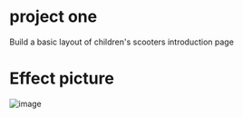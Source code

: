 # project one
Build a basic layout of children's scooters introduction page
# Effect picture
![image](https://user-images.githubusercontent.com/61669688/173067150-88544629-c47c-42b2-8ff5-c4f07b278043.png)
